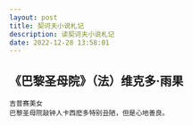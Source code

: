```yaml
---
layout: post
title: 契诃夫小说札记
description: 读契诃夫小说札记
date: 2022-12-28 13:58:01
---
```



## 《巴黎圣母院》（法）维克多·雨果

```
吉普赛美女
巴黎圣母院敲钟人卡西麽多特别丑陋，但是心地善良。
```

